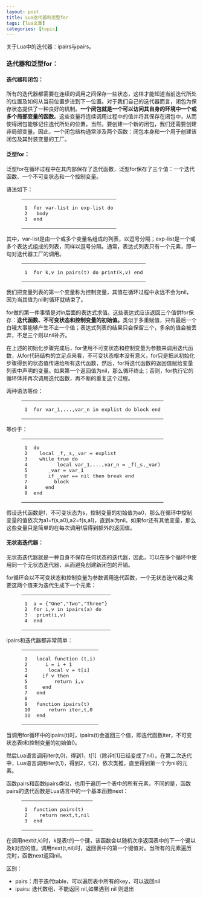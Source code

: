 ```yaml
---
layout: post
title: Lua迭代器和范型for 
tags: [lua文章]
categories: [topic]
---
```

<p>关于Lua中的迭代器：ipairs与pairs。</p>

<h3 id="迭代器和泛型for："><a href="#迭代器和泛型for：" class="headerlink" title="迭代器和泛型for："></a>迭代器和泛型for：</h3><h4 id="迭代器和闭包："><a href="#迭代器和闭包：" class="headerlink" title="迭代器和闭包："></a>迭代器和闭包：</h4><p>所有的迭代器都需要在连续的调用之间保存一些状态，这样才能知道当前迭代所处的位置及如何从当前位置步进到下一位置。对于我们自己的迭代器而言，闭包为保存状态提供了一种良好的机制。<strong>一个闭包就是一个可以访问其自身的环境中一个或多个局部变量的函数</strong>。这些变量将连续调用过程中的值并将其保存在闭包中，从而使得闭包能够记住迭代所处的位置。当然，要创建一个新的闭包，我们还需要创建非局部变量。因此，一个闭包结构通常涉及两个函数：闭包本身和一个用于创建该闭包及其封装变量的工厂。</p>
<h4 id="泛型for："><a href="#泛型for：" class="headerlink" title="泛型for："></a>泛型for：</h4><p>泛型for在循环过程中在其内部保存了迭代函数，泛型for保存了三个值：一个迭代函数、一个不可变状态和一个控制变量。</p>
<p>语法如下：</p>
<figure class="highlight lua"><table><tbody><tr><td class="gutter"><pre><span class="line">1</span><br/><span class="line">2</span><br/><span class="line">3</span><br/></pre></td><td class="code"><pre><span class="line"><span class="keyword">for</span> var-list <span class="keyword">in</span> <span class="built_in">exp</span>-list <span class="keyword">do</span></span><br/><span class="line">	body</span><br/><span class="line"><span class="keyword">end</span></span><br/></pre></td></tr></tbody></table></figure>
<p>其中，var-list是由一个或多个变量名组成的列表，以逗号分隔；exp-list是一个或多个表达式组成的列表，同样以逗号分隔。通常，表达式列表只有一个元素，即一句对迭代器工厂的调用。</p>
<figure class="highlight lua"><table><tbody><tr><td class="gutter"><pre><span class="line">1</span><br/></pre></td><td class="code"><pre><span class="line"><span class="keyword">for</span> k,v <span class="keyword">in</span> <span class="built_in">pairs</span>(t) <span class="keyword">do</span> <span class="built_in">print</span>(k,v) <span class="keyword">end</span></span><br/></pre></td></tr></tbody></table></figure>
<p>我们把变量列表的第一个变量称为控制变量，其值在循环过程中永远不会为nil，因为当其值为nil时循环就结束了。</p>
<p>for做的第一件事情是对in后面的表达式求值。这些表达式应该返回三个值供for保存：<strong>迭代函数、不可变状态和控制变量的初始值。</strong>类似于多重赋值，只有最后一个白哦大事能够产生不止一个值；表达式列表的结果只会保留三个，多余的值会被丢弃，不足三个则以nil补齐。</p>
<p>在上述的初始化步骤完成后，for使用不可变状态和控制变量为参数来调用迭代函数，从for代码结构的立足点来看，不可变状态根本没有意义，for只是把从初始化步骤得到的状态值传递给所有迭代函数，然后，for将迭代函数的返回值赋给变量列表中声明的变量。如果第一个返回值为nil，那么循环终止；否则，for执行它的循环体并再次调用迭代函数，再不断的重复这个过程。</p>
<p>两种语法等价：</p>
<figure class="highlight lua"><table><tbody><tr><td class="gutter"><pre><span class="line">1</span><br/></pre></td><td class="code"><pre><span class="line"><span class="keyword">for</span> var_1,...,var_n <span class="keyword">in</span> explist <span class="keyword">do</span> block <span class="keyword">end</span></span><br/></pre></td></tr></tbody></table></figure>
<p>等价于：</p>
<figure class="highlight lua"><table><tbody><tr><td class="gutter"><pre><span class="line">1</span><br/><span class="line">2</span><br/><span class="line">3</span><br/><span class="line">4</span><br/><span class="line">5</span><br/><span class="line">6</span><br/><span class="line">7</span><br/><span class="line">8</span><br/><span class="line">9</span><br/></pre></td><td class="code"><pre><span class="line"><span class="keyword">do</span></span><br/><span class="line">	<span class="keyword">local</span> _f,_s,_var = explist</span><br/><span class="line">	<span class="keyword">while</span> <span class="literal">true</span> <span class="keyword">do</span> </span><br/><span class="line">		<span class="keyword">local</span> var_1,...,var_n = _f(_s,_var)</span><br/><span class="line">		_var = var_1</span><br/><span class="line">		<span class="keyword">if</span> _var == <span class="literal">nil</span> <span class="keyword">then</span> <span class="keyword">break</span> <span class="keyword">end</span></span><br/><span class="line">		block</span><br/><span class="line">	<span class="keyword">end</span></span><br/><span class="line"><span class="keyword">end</span></span><br/></pre></td></tr></tbody></table></figure>
<p>假设迭代函数是f，不可变状态为s，控制变量的初始值为a0，那么在循环中控制变量的值依次为a1=f(s,a0),a2=f(s,a1)，直到ai为nil。如果for还有其他变量，那么这些变量只是简单的在每次调用f后得到额外的返回值。</p>
<h4 id="无状态迭代器："><a href="#无状态迭代器：" class="headerlink" title="无状态迭代器："></a>无状态迭代器：</h4><p>无状态迭代器就是一种自身不保存任何状态的迭代器，因此，可以在多个循环中使用同一个无状态迭代器，从而避免创建新闭包的开销。</p>
<p>for循环会以不可变状态和控制变量为参数调用迭代函数，一个无状态迭代器之需要这两个值来为迭代生成下一个元素：</p>
<figure class="highlight lua"><table><tbody><tr><td class="gutter"><pre><span class="line">1</span><br/><span class="line">2</span><br/><span class="line">3</span><br/><span class="line">4</span><br/></pre></td><td class="code"><pre><span class="line">a = {<span class="string">&#34;One&#34;</span>,<span class="string">&#34;Two&#34;</span>,<span class="string">&#34;Three&#34;</span>}</span><br/><span class="line"><span class="keyword">for</span> i,v <span class="keyword">in</span> <span class="built_in">ipairs</span>(a) <span class="keyword">do</span></span><br/><span class="line">	<span class="built_in">print</span>(i,v)</span><br/><span class="line"><span class="keyword">end</span></span><br/></pre></td></tr></tbody></table></figure>
<p>ipairs和迭代器都非常简单：</p>
<figure class="highlight lua"><table><tbody><tr><td class="gutter"><pre><span class="line">1</span><br/><span class="line">2</span><br/><span class="line">3</span><br/><span class="line">4</span><br/><span class="line">5</span><br/><span class="line">6</span><br/><span class="line">7</span><br/><span class="line">8</span><br/><span class="line">9</span><br/><span class="line">10</span><br/><span class="line">11</span><br/></pre></td><td class="code"><pre><span class="line"><span class="keyword">local</span> <span class="function"><span class="keyword">function</span> <span class="params">(t,i)</span></span></span><br/><span class="line">	i = i + <span class="number">1</span></span><br/><span class="line">	<span class="keyword">local</span> v = t[i]</span><br/><span class="line">	<span class="keyword">if</span> v <span class="keyword">then</span></span><br/><span class="line">		<span class="keyword">return</span> i,v</span><br/><span class="line">	<span class="keyword">end</span></span><br/><span class="line"><span class="keyword">end</span></span><br/><span class="line"></span><br/><span class="line"><span class="function"><span class="keyword">function</span> <span class="title">ipairs</span><span class="params">(t)</span></span></span><br/><span class="line">	<span class="keyword">return</span> iter,t,<span class="number">0</span></span><br/><span class="line"><span class="keyword">end</span></span><br/></pre></td></tr></tbody></table></figure>
<p>当调用for循环中的ipairs(t)时，ipairs(t)会返回三个值，即迭代函数iter，不可变状态表t和控制变量的初始值0。</p>
<p>然后Lua语言调用iter(t,0)，得到1，t[1]（除非t[1]已经变成了nil）。在第二次迭代中，Lua语言调用iter(t,1)，得到2，t[2]，依次类推，直至得到第一个为nil的元素。</p>
<p>函数pairs和函数ipairs类似，也用于遍历一个表中的所有元素，不同的是，函数pairs的迭代函数是Lua语言中的一个基本函数next：</p>
<figure class="highlight lua"><table><tbody><tr><td class="gutter"><pre><span class="line">1</span><br/><span class="line">2</span><br/><span class="line">3</span><br/></pre></td><td class="code"><pre><span class="line"><span class="function"><span class="keyword">function</span> <span class="title">pairs</span><span class="params">(t)</span></span></span><br/><span class="line">	<span class="keyword">return</span> <span class="built_in">next</span>,t,<span class="literal">nil</span></span><br/><span class="line"><span class="keyword">end</span></span><br/></pre></td></tr></tbody></table></figure>
<p>在调用next(t,k)时，k是表t的一个键，该函数会以随机次序返回表中的下一个键以及k对应的值，调用next(t,nil)时，返回表中的第一个键值对。当所有的元素遍历完时，函数next返回nil。</p>
<p>区别：</p>
<ul>
<li>pairs：用于迭代table，可以遍历表中所有的key，可以返回nil</li>
<li>ipairs: 迭代数组，不能返回 nil,如果遇到 nil 则退出</li>
</ul>